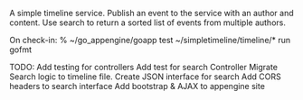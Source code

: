 A simple timeline service. Publish an event to the service with an author and content. Use search to return a sorted list of events from multiple authors.

On check-in:
% ~/go_appengine/goapp test ~/simpletimeline/timeline/*
run gofmt

TODO:
	Add testing for controllers
	Add test for search Controller
	Migrate Search logic to timeline file.
	Create JSON interface for search
	Add CORS headers to search interface
	Add bootstrap & AJAX to appengine site